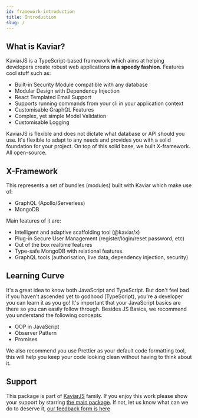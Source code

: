 ```yaml
---
id: framework-introduction
title: Introduction
slug: /
---
```


## What is Kaviar?

KaviarJS is a TypeScript-based framework which aims at helping developers create robust web applications <strong>in a speedy fashion</strong>. Features cool stuff such as:

- Built-in Security Module compatible with any database
- Modular Design with Dependency Injection
- React Templated Email Support
- Supports running commands from your cli in your application context
- Customisable GraphQL Features
- Complex, yet simple Model Validation
- Customisable Logging

KaviarJS is flexible and does not dictate what database or API should you use. It's flexible to adapt to any needs and provides you with a solid foundation for your project. On top of this solid base, we built X-framework. All open-source.

## X-Framework

This represents a set of bundles (modules) built with Kaviar which make use of:

- GraphQL (Apollo/Serverless)
- MongoDB

Main features of it are:

- Intelligent and adaptive scaffolding tool (@kaviar/x)
- Plug-in Secure User Management (register/login/reset password, etc)
- Out of the box realtime features
- Type-safe MongoDB with relational features.
- GraphQL tools (authorisation, live data, dependency injection, security)

## Learning Curve

It's a great idea to know both JavaScript and TypeScript. But don't feel bad if you haven't ascended yet to godhood (TypeScript), you're a developer you can learn it as you go! It's important that your JavaScript basics are there so you can easily follow through. Besides JS Basics, we recommend you understand the following concepts.

- OOP in JavaScript
- Observer Pattern
- Promises

We also recommend you use Prettier as your default code formatting tool, this will help you keep your code looking clean without having to think about it.

## Support

This package is part of [KaviarJS](https://www.kaviarjs.com) family. If you enjoy this work please show your support by starring [the main package](https://github.com/kaviarjs/kaviar). If not, let us know what can we do to deserve it, [our feedback form is here](https://forms.gle/DTMg5Urgqey9QqLFA)
